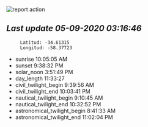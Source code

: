![report action](https://github.com/matiasz8/actions-for-reports/workflows/report%20action/badge.svg?branch=develop) 


## *****Last update 05-09-2020 03:16:46*****



		 Latitud: -34.61315
		 Longitud: -58.37723

 - sunrise 	 10:05:05 AM
 - sunset 	 9:38:32 PM
 - solar_noon 	 3:51:49 PM
 - day_length 	 11:33:27
 - civil_twilight_begin 	 9:39:56 AM
 - civil_twilight_end 	 10:03:41 PM
 - nautical_twilight_begin 	 9:10:45 AM
 - nautical_twilight_end 	 10:32:52 PM
 - astronomical_twilight_begin 	 8:41:33 AM
 - astronomical_twilight_end 	 11:02:04 PM

